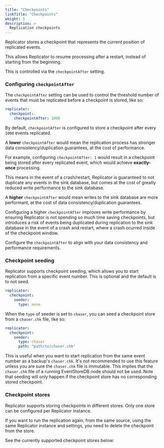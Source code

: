 ```yaml
---
title: "Checkpoints"
linkTitle: "Checkpoints"
weight: 5
description: >
  Replication checkpoints
---
```


Replicator stores a checkpoint that represents the current position of replicated events.

This allows Replicator to resume processing after a restart, instead of starting from the beginning.

This is controlled via the `checkpointAfter` setting.

### Configuring `checkpointAfter`

The `checkpointAfter` setting can be used to control the threshold number of events that must be replicated before a checkpoint is stored, like so:

```yaml
replicator:
  checkpoint:
    checkpointAfter: 1000
```

By default, `checkpointAfter` is configured to store a checkpoint after every `1000` events replicated.

A **lower** `checkpointAfter` would mean the replication process has stronger data consistency/duplication guarantees, at the cost of performance.

For example, configuring `checkpointAfter: 1` would result in a checkpoint being stored after every replicated event, which would achieve **exactly-once** processing.

This means in the event of a crash/restart, Replicator is guaranteed to not duplicate any events in the sink database, but comes at the cost of greatly reduced write performance to the sink database.

A **higher** `checkpointAfter` would mean writes to the sink database are more performant, at the cost of data consistency/duplication guarantees.

Configuring a higher `checkpointAfter` improves write performance by ensuring Replicator is not spending so much time saving checkpoints, but introduces a risk of events being duplicated during replication to the sink database in the event of a crash and restart, where a crash ocurred inside of the checkpoint window.

Configure the `checkpointAfter` to align with your data consistency and performance requirements.

### Checkpoint seeding

Replicator supports checkpoint seeding, which allows you to start replication from a specific event number. This is optional and the default is to not seed.

```yaml
replicator:
  checkpoint:
    seeder: 
      type: none
```

When the `type` of seeder is set to `chaser`, you can seed a checkpoint store from a `chaser.chk` file, like so:

```yaml
replicator:
  checkpoint:
    seeder: 
      type: chaser
      path: "path/to/chaser.chk"
```

This is useful when you want to start replication from the same event number as a backup's `chaser.chk`. It's not recommended to use this feature unless you are sure the `chaser.chk` file is immutable. This implies that the `chaser.chk` file of a running EventStoreDB node should not be used.
Note that seeding will only happen if the checkpoint store has no corresponding stored checkpoint.

### Checkpoint stores

Replicator supports storing checkpoints in different stores. Only one store can be configured per Replicator instance. 

If you want to run the replication again, from the same source, using the same Replicator instance and settings, you need to delete the checkpoint from the store.

See the currently supported checkpoint stores below: